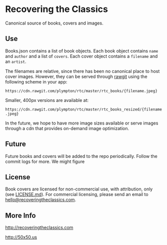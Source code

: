 # Recovering the Classics

Canonical source of books, covers and images.

## Use

Books.json contains a list of book objects.
Each book object contains `name` and `author` and a list of `covers`.
Each cover object contains a `filename` and an `artist`.

The filenames are relative, since there has been no canonical place to host cover images.
However, they can be served through [rawgit](http://rawgit.com) using the following scheme in your app:

`https://cdn.rawgit.com/plympton/rtc/master/rtc_books/{filename.jpeg}`

Smaller, 400px versions are available at:

`https://cdn.rawgit.com/plympton/rtc/master/rtc_books_resized/{filename.jpeg}`

In the future, we hope to have more image sizes available or serve images through a cdn that provides on-demand image optimization.

## Future

Future books and covers will be added to the repo periodically. Follow the commit logs for more. We might figure

## License

Book covers are licensed for non-commercial use, with attribution, only (see [LICENSE.md](license.md)). For commercial licensing, please send an email to hello@recoveringtheclassics.com.

## More Info
http://recoveringtheclassics.com

http://50x50.us
